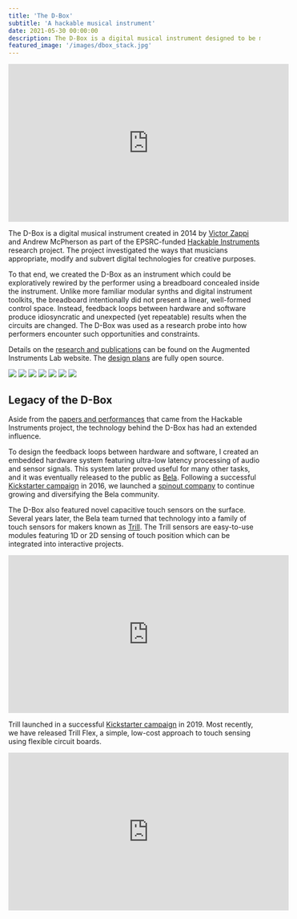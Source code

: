 ```yaml
---
title: 'The D-Box'
subtitle: 'A hackable musical instrument'
date: 2021-05-30 00:00:00
description: The D-Box is a digital musical instrument designed to be modified and hacked by the performer.
featured_image: '/images/dbox_stack.jpg'
---
```


<iframe width="560" height="315" src="https://www.youtube.com/embed/JOAO-EUtrGQ" title="YouTube video player" frameborder="0" allow="accelerometer; autoplay; clipboard-write; encrypted-media; gyroscope; picture-in-picture" allowfullscreen></iframe>

The D-Box is a digital musical instrument created in 2014 by [Victor Zappi](https://toomuchidle.com) and Andrew McPherson as part of the EPSRC-funded [Hackable Instruments](http://instrumentslab.org/research/hackable-instruments.html) research project. The project investigated the ways that musicians appropriate, modify and subvert digital technologies for creative purposes. 

To that end, we created the D-Box as an instrument which could be exploratively rewired by the performer using a breadboard concealed inside the instrument. Unlike more familiar modular synths and digital instrument toolkits, the breadboard intentionally did not present a linear, well-formed control space. Instead, feedback loops between hardware and software produce idiosyncratic and unexpected (yet repeatable) results when the circuits are changed. The D-Box was used as a research probe into how performers encounter such opportunities and constraints.

Details on the [research and publications](http://instrumentslab.org/research/hackable-instruments.html) can be found on the Augmented Instruments Lab website. The [design plans](https://github.com/BelaPlatform/d-box) are fully open source.

<div class="gallery" data-columns="3">
	<img src="/images/dbox_stack.jpg">
	<img src="/images/instrumentslab/dbox_small.jpg">
	<img src="/images/dbox/dbox_workshop.jpg">
	<img src="/images/dbox/dbox_closed.jpg">
	<img src="/images/dbox/dbox_performance3.jpg">
	<img src="/images/dbox/dbox_performance1.jpg">
	<img src="/images/dbox/dbox_performance2.jpg">
</div>

## Legacy of the D-Box

Aside from the [papers and performances](http://instrumentslab.org/research/hackable-instruments.html) that came from the Hackable Instruments project, the technology behind the D-Box has had an extended influence.

To design the feedback loops between hardware and software, I created an embedded hardware system featuring ultra-low latency processing of audio and sensor signals. This system later proved useful for many other tasks, and it was eventually released to the public as [Bela](/projects/bela). Following a successful [Kickstarter campaign](https://www.kickstarter.com/projects/423153472/bela-an-embedded-platform-for-low-latency-interact) in 2016, we launched a [spinout company](http://bela.io) to continue growing and diversifying the Bela community.

The D-Box also featured novel capacitive touch sensors on the surface. Several years later, the Bela team turned that technology into a family of touch sensors for makers known as [Trill](http://bela.io/trill). The Trill sensors are easy-to-use modules featuring 1D or 2D sensing of touch position which can be integrated into interactive projects.

<iframe width="560" height="315" src="https://www.youtube.com/embed/xzaf2bBKuQI" title="YouTube video player" frameborder="0" allow="accelerometer; autoplay; clipboard-write; encrypted-media; gyroscope; picture-in-picture" allowfullscreen></iframe>

Trill launched in a successful [Kickstarter campaign](https://www.kickstarter.com/projects/423153472/trill-touch-sensing-for-makers) in 2019. Most recently, we have released Trill Flex, a simple, low-cost approach to touch sensing using flexible circuit boards.

<iframe width="560" height="315" src="https://www.youtube.com/embed/SgGKInMvdTk" title="YouTube video player" frameborder="0" allow="accelerometer; autoplay; clipboard-write; encrypted-media; gyroscope; picture-in-picture" allowfullscreen></iframe>